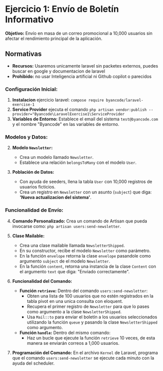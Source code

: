 
# Ejercicio 1: Envío de Boletín Informativo

**Objetivo:** Envío en masa de un correo promocional a 10,000 usuarios sin afectar el rendimiento principal de la aplicación.

## **Normativas**
- **Recursos:** Usaremos unicamente laravel sin packetes externos, puedes buscar en google y documentacion de laravel
- **Prohibido:** no usar Inteligencia artificial ni Github copilot o parecidos

### **Configuración Inicial:**

1. **Instalacion** ejercicio laravel: `compose require byancode/laravel-exercise-1`
2. **Service Provider** ejecuta el comando `php artisan vendor:publish --provider="Byancode\LaravelExercise1\ServiceProvider`
3. **Variables de Entorno:** Establece el email del sistema `test@byancode.com` y el nombre "Byancode" en las variables de entorno.

### **Modelos y Datos:**

2. **Modelo `Newsletter`:**
    - Crea un modelo llamado `Newsletter`.
    - Establece una relación `belongsToMany` con el modelo `User`.

3. **Población de Datos:**
    - Con ayuda de seeders, llena la tabla `User` con 10,000 registros de usuarios ficticios.
    - Crea un registro en `Newsletter` con un asunto (`subject`) que diga: **'Nueva actualizacion del sistema'**.

### **Funcionalidad de Envío:**

4. **Comando Personalizado:** Crea un comando de Artisan que pueda invocarse como: `php artisan users:send-newsletter`.

5. **Clase Mailable:**
    - Crea una clase mailable llamada `NewsletterShipped`.
    - En su constructor, recibe el modelo `Newsletter` como parámetro.
    - En la función `envelope` retorna la clase `envelope` pasandole como argumento `subject` de el modelo `Newsletter`.
    - En la función `content`, retorna una instancia de la clase `Content` con el argumento `text` que diga: "Enviado correctamente".

6. **Funcionalidad del Comando:**
    - **Función `retrieve`:** Dentro del comando `users:send-newsletter`:
        - Obten una lista de 100 usuarios que no estén registrados en la tabla pivot en una unica consulta con eloquent.
        - Recupera el primer registro de `Newsletter` para que lo pases como argumento a la clase `NewsletterShipped`.
        - Usa `Mail::to` para enviar el boletín a los usuarios seleccionados utilizando la función `queue` y pasando la clase `NewsletterShipped` como argumento.
    - **Función `handle`:** Dentro del mismo comando:
        - Haz un bucle que ejecute la función `retrieve` 10 veces, de esta manera se enviarán correos a 1,000 usuarios.

7. **Programación del Comando:** En el archivo `Kernel` de Laravel, programa que el comando `users:send-newsletter` se ejecute cada minuto con la ayuda del scheduler.
